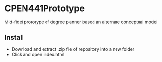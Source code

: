 # CPEN441Prototype
Mid-fidel prototype of degree planner based an alternate conceptual model

## Install

- Download and extract .zip file of repository into a new folder
- Click and open index.html
